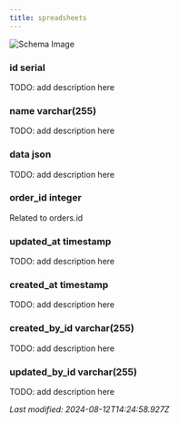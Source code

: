 ```yaml
---
title: spreadsheets
---
```



![Schema Image](/img/schema/spreadsheets.svg)

### id serial
TODO: add description here

### name varchar(255)
TODO: add description here

### data json
TODO: add description here

### order_id integer
Related to orders.id

### updated_at timestamp
TODO: add description here

### created_at timestamp
TODO: add description here

### created_by_id varchar(255)
TODO: add description here

### updated_by_id varchar(255)
TODO: add description here


_Last modified: 2024-08-12T14:24:58.927Z_
